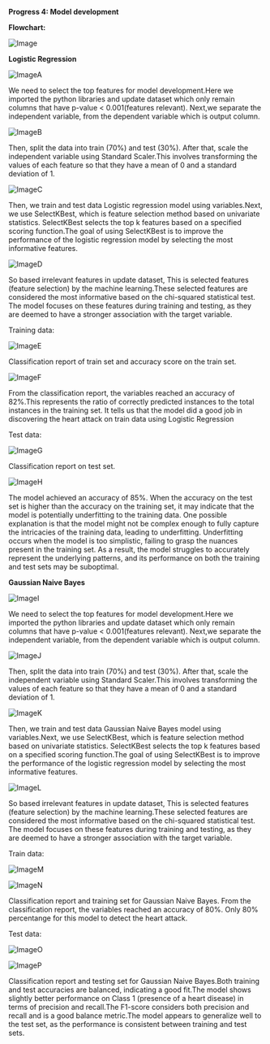 <b>Progress 4: Model development</b>

<b>Flowchart:</b>

![Image](https://drive.google.com/uc?id=1CO4Wpzf333LI_DQ_-hLNwBwpaSAEQO0E)


<b>Logistic Regression</b>

![ImageA](https://drive.google.com/uc?id=15YJ5xi6xVvseDoQXOUL9RIExNaTWQIhU)

We need to select the top features for model development.Here we imported the python libraries and update dataset which only remain columns that have p-value < 0.001(features relevant). Next,we separate the independent variable, from the dependent variable which is output column.

![ImageB](https://drive.google.com/uc?id=1O4stvtLgDUsVKjZ3aa4VOBhZQ_ERFB89)

Then, split the data into train (70%) and test (30%). After that, scale the independent variable using Standard Scaler.This involves transforming the values of each feature so that they have a mean of 0 and a standard deviation of 1.

![ImageC](https://drive.google.com/uc?id=15Nqjszwy55Xfe38bJHZGByCSISsfLDYO)

Then, we train and test data Logistic regression model using variables.Next, we use SelectKBest, which is feature selection method based on univariate statistics. SelectKBest selects the top k features based on a specified scoring function.The goal of using SelectKBest is to improve the performance of the logistic regression model by selecting the most informative features.

![ImageD](https://drive.google.com/uc?id=1y_oO-MjBSFr7Hz1bZbSvGtul31yYsGzE)

So based irrelevant features in update dataset, This is selected features (feature selection) by the machine learning.These selected features are considered the most informative based on the chi-squared statistical test. The model focuses on these features during training and testing, as they are deemed to have a stronger association with the target variable.

Training data:

![ImageE](https://drive.google.com/uc?id=1GWZf3P2eqRVzlQ-vRQEMGgHCNu_jJNdF)

Classification report of train set and accuracy score on the train set.

![ImageF](https://drive.google.com/uc?id=1C4j4C7BveS5a1mAUpLlx3YTaY2C4dhJ5)

From the classification report, the variables reached an accuracy of 82%.This represents the ratio of correctly predicted instances to the total instances in the training set. It tells us that the model did a good job in discovering the heart attack on train data using Logistic Regression

Test data:

![ImageG](https://drive.google.com/uc?id=1VI9MF3V4K7iMq9I7yI9avYu7zehRWno3)

Classification report on test set.

![ImageH](https://drive.google.com/uc?id=1lB1BK6s_5zU1iNWEiifS1zJuVxmOQKNU)

The model achieved an accuracy of 85%.
When the accuracy on the test set is higher than the accuracy on the training set, it may indicate that the model is potentially underfitting to the training data. One possible explanation is that the model might not be complex enough to fully capture the intricacies of the training data, leading to underfitting. Underfitting occurs when the model is too simplistic, failing to grasp the nuances present in the training set. As a result, the model struggles to accurately represent the underlying patterns, and its performance on both the training and test sets may be suboptimal.


<b>Gaussian Naive Bayes</b>

![ImageI](https://drive.google.com/uc?id=1FN7I2oUyqpQGe_jRs6fKy4Vl1yWbaeBa)

We need to select the top features for model development.Here we imported the python libraries and update dataset which only remain columns that have p-value < 0.001(features relevant). Next,we separate the independent variable, from the dependent variable which is output column.

![ImageJ](https://drive.google.com/uc?id=1RJrdutbsNWUcivhbsJDJ0FdiSZDcxhdA)

Then, split the data into train (70%) and test (30%). After that, scale the independent variable using Standard Scaler.This involves transforming the values of each feature so that they have a mean of 0 and a standard deviation of 1.

![ImageK](https://drive.google.com/uc?id=1Fo21ew-qc3RpqrrTMN_PQEswCvaJHHZn)

Then, we train and test data Gaussian Naive Bayes model using variables.Next, we use SelectKBest, which is feature selection method based on univariate statistics. SelectKBest selects the top k features based on a specified scoring function.The goal of using SelectKBest is to improve the performance of the logistic regression model by selecting the most informative features.

![ImageL](https://drive.google.com/uc?id=1RinJa-MtDp5j-azxGe_DWmzweVnIC6fe)

So based irrelevant features in update dataset, This is selected features (feature selection) by the machine learning.These selected features are considered the most informative based on the chi-squared statistical test. The model focuses on these features during training and testing, as they are deemed to have a stronger association with the target variable.

Train data:

![ImageM](https://drive.google.com/uc?id=1IKw6vRxyel5zNnJnx0c95WwLaT0PIWbJ)

![ImageN](https://drive.google.com/uc?id=1U34pg4pJZThR4aIHRPJ1ZOy-50X6rUrV)

Classification report and training set for Gaussian Naive Bayes. From the classification report, the variables reached an accuracy of 80%. Only 80% percentange for this model to detect the heart attack. 

Test data:

![ImageO](https://drive.google.com/uc?id=1c7OGQnd0j9Gp-KunlrPuZ-ljRZuccH2A)

![ImageP](https://drive.google.com/uc?id=1ow2ImZ4ETwdrSYh0z273JuGJWfQCKh7G)

Classification report and testing set for Gaussian Naive Bayes.Both training and test accuracies are balanced, indicating a good fit.The model shows slightly better performance on Class 1 (presence of a heart disease) in terms of precision and recall.The F1-score considers both precision and recall and is a good balance metric.The model appears to generalize well to the test set, as the performance is consistent between training and test sets.
